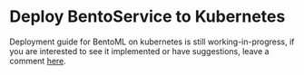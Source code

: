 # Deploy BentoService to Kubernetes

Deployment guide for BentoML on kubernetes is still working-in-progress,
if you are interested to see it implemented or have suggestions, leave a
comment [here](https://github.com/bentoml/BentoML/issues/51).